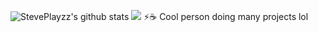 ![StevePlayzz's github stats](https://github-readme-stats.vercel.app/api?username=stevenplayzzdev&count_private=true&show_icons=true&include_all_commits=true&theme=onedark)
![](https://media.discordapp.net/attachments/902797350257426473/931654424718364722/elheuvo_animations.gif?width=200&height=200)
⚡☕ Cool person doing many projects lol
